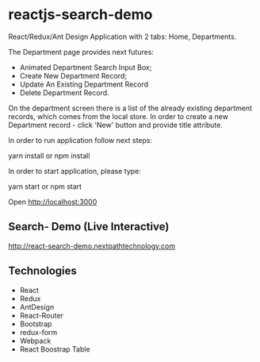 # reactjs-search-demo

React/Redux/Ant Design Application with 2 tabs: Home, Departments.

The Department page provides next futures:

- Animated Department Search Input Box;
- Create New Department Record;
- Update An Existing Department Record
- Delete Department Record.

On the department screen there is a list of the already existing department records, which comes from the local store.
In order to create a new Department record - click 'New' button and provide title attribute.

In order to run application follow next steps:

yarn install
    or
npm install

In order to start application, please type:

yarn start
    or
npm start


Open [http://localhost:3000](http://localhost:3000)<br>

## Search- Demo (Live Interactive)
http://react-search-demo.nextpathtechnology.com

## Technologies
* React
* Redux
* AntDesign
* React-Router
* Bootstrap
* redux-form
* Webpack
* React Boostrap Table
